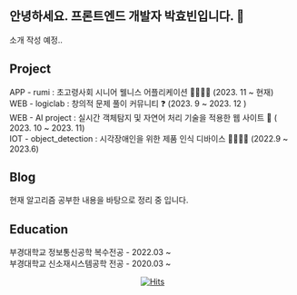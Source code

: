 ## 안녕하세요. 프론트엔드 개발자 박효빈입니다. 👋
소개 작성 예정.. </br>
## Project
APP - rumi : 초고령사회 시니어 웰니스 어플리케이션 👴🏻👵🏻 (2023. 11 ~ 현재) </br>
WEB - logiclab :  창의적 문제 풀이 커뮤니티 ❓ (2023. 9 ~ 2023. 12 ) </br>
WEB - AI project : 실시간 객체탐지 및 자연어 처리 기술을 적용한 웹 사이트 🤔 ( 2023. 10 ~ 2023. 11) </br>
IOT - object_detection : 시각장애인을 위한 제품 인식 디바이스 🦮👩🏻‍🦯 (2022.9 ~ 2023.6) </br>

## Blog
현재 알고리즘 공부한 내용을 바탕으로 정리 중 입니다. </br>

## Education
부경대학교 정보통신공학 복수전공 - 2022.03 ~ </br>
부경대학교 신소재시스템공학 전공 - 2020.03 ~ </br>

  <div align=center>
	
  [![Hits](https://hits.seeyoufarm.com/api/count/incr/badge.svg?url=https%3A%2F%2Fgithub.com%2Fzzsza)](https://hits.seeyoufarm.com) 
	
  </div>
